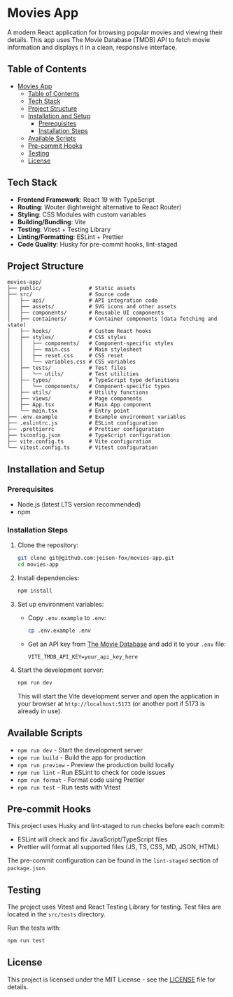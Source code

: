 # Movies App

A modern React application for browsing popular movies and viewing their details. This app uses The Movie Database (TMDB) API to fetch movie information and displays it in a clean, responsive interface.

## Table of Contents

- [Movies App](#movies-app)
  - [Table of Contents](#table-of-contents)
  - [Tech Stack](#tech-stack)
  - [Project Structure](#project-structure)
  - [Installation and Setup](#installation-and-setup)
    - [Prerequisites](#prerequisites)
    - [Installation Steps](#installation-steps)
  - [Available Scripts](#available-scripts)
  - [Pre-commit Hooks](#pre-commit-hooks)
  - [Testing](#testing)
  - [License](#license)

## Tech Stack

- **Frontend Framework**: React 19 with TypeScript
- **Routing**: Wouter (lightweight alternative to React Router)
- **Styling**: CSS Modules with custom variables
- **Building/Bundling**: Vite
- **Testing**: Vitest + Testing Library
- **Linting/Formatting**: ESLint + Prettier
- **Code Quality**: Husky for pre-commit hooks, lint-staged

## Project Structure

```
movies-app/
├── public/               # Static assets
├── src/                  # Source code
│   ├── api/              # API integration code
│   ├── assets/           # SVG icons and other assets
│   ├── components/       # Reusable UI components
│   ├── containers/       # Container components (data fetching and state)
│   ├── hooks/            # Custom React hooks
│   ├── styles/           # CSS styles
│   │   ├── components/   # Component-specific styles
│   │   ├── main.css      # Main stylesheet
│   │   ├── reset.css     # CSS reset
│   │   └── variables.css # CSS variables
│   ├── tests/            # Test files
│   │   └── utils/        # Test utilities
│   ├── types/            # TypeScript type definitions
│   │   └── components/   # Component-specific types
│   ├── utils/            # Utility functions
│   ├── views/            # Page components
│   ├── App.tsx           # Main App component
│   └── main.tsx          # Entry point
├── .env.example          # Example environment variables
├── .eslintrc.js          # ESLint configuration
├── .prettierrc           # Prettier configuration
├── tsconfig.json         # TypeScript configuration
├── vite.config.ts        # Vite configuration
└── vitest.config.ts      # Vitest configuration
```

## Installation and Setup

### Prerequisites

- Node.js (latest LTS version recommended)
- npm

### Installation Steps

1. Clone the repository:

   ```bash
   git clone git@github.com:jeison-fox/movies-app.git
   cd movies-app
   ```

2. Install dependencies:

   ```bash
   npm install
   ```

3. Set up environment variables:

   - Copy `.env.example` to `.env`:
     ```bash
     cp .env.example .env
     ```
   - Get an API key from [The Movie Database](https://www.themoviedb.org/documentation/api) and add it to your `.env` file:
     ```
     VITE_TMDB_API_KEY=your_api_key_here
     ```

4. Start the development server:
   ```bash
   npm run dev
   ```
   This will start the Vite development server and open the application in your browser at `http://localhost:5173` (or another port if 5173 is already in use).

## Available Scripts

- `npm run dev` - Start the development server
- `npm run build` - Build the app for production
- `npm run preview` - Preview the production build locally
- `npm run lint` - Run ESLint to check for code issues
- `npm run format` - Format code using Prettier
- `npm run test` - Run tests with Vitest

## Pre-commit Hooks

This project uses Husky and lint-staged to run checks before each commit:

- ESLint will check and fix JavaScript/TypeScript files
- Prettier will format all supported files (JS, TS, CSS, MD, JSON, HTML)

The pre-commit configuration can be found in the `lint-staged` section of `package.json`.

## Testing

The project uses Vitest and React Testing Library for testing. Test files are located in the `src/tests` directory.

Run the tests with:

```bash
npm run test
```

## License

This project is licensed under the MIT License - see the [LICENSE](LICENSE) file for details.

